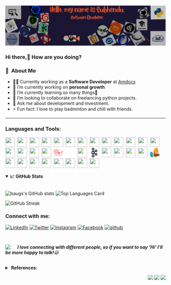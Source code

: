<img src="images/git_bnr.png"></img>
### Hi there,👋 How are you doing?

### :space_invader: &nbsp;About Me

- 🧑‍💻  Currently working as a **Software Developer** at [Amdocs](https://www.amdocs.com/) 
- 🔭 I’m currently working on **personal growth**
- 🌱 I’m currently learning so many things🤣 
- 👯 I’m looking to collaborate on freelancing python projects.
- 💬 Ask me about development and investment.
- ⚡ Fun fact: I love to play badminton and chill with friends.

<hr/>

### Languages and Tools:
<a href = "https://www.python.org/" target="_blank" title="python"><img src="https://img.icons8.com/color/48/000000/python--v2.png" style="width:30px;height:30px;" /></a>&nbsp;
<a href = "https://aws.amazon.com/" target="_blank" title="AWS"><img src="https://img.icons8.com/color/48/000000/amazon-web-services.png" style="width:30px;height:30px;" /></a>&nbsp;
<a href = "https://www.mongodb.com/" target="_blank" title="MongoDB"><img src="https://img.icons8.com/color/48/000000/mongodb.png" style="width:30px;height:30px;" /></a>&nbsp;
<a href = "https://www.mysql.com/" target="_blank" title="MySQL"><img src="https://img.icons8.com/fluency/48/000000/mysql-logo.png" style="width:30px;height:30px;" /></a>&nbsp;
<a href = "https://restfulapi.net/" target="_blank" title="Rest API"><img src="https://img.icons8.com/color/48/000000/api-settings.png" style="width:30px;height:30px;" /></a>&nbsp;
<a href = "https://flask.palletsprojects.com/" target="_blank" title="Flask"><img src="https://img.icons8.com/ios/50/000000/flask.png" style="width:30px;height:30px;" /></a>&nbsp;
<a href = "https://www.djangoproject.com/" target="_blank" title="Django"><img src="https://img.icons8.com/material-outlined/48/000000/django.png" style="width:30px;height:30px;" /></a>&nbsp;
<a href = "https://nodejs.org/" target="_blank" title="NodeJs"><img src="https://img.icons8.com/color/48/000000/nodejs.png" style="width:30px;height:30px;" /></a>&nbsp;
<a href = "https://www.javascript.com/" target="_blank" title="JS"><img src="https://img.icons8.com/color/48/000000/javascript--v2.png" style="width:30px;height:30px;" /></a>&nbsp;
<a href = "https://git-scm.com/" target="_blank" title="git"><img src="https://img.icons8.com/color/48/000000/git.png" style="width:30px;height:30px;" /></a>&nbsp;
<a href = "https://about.gitlab.com/" target="_blank" title="gitlab"><img src="https://img.icons8.com/color/48/000000/gitlab.png" style="width:30px;height:30px;" /></a>&nbsp;
<a href = "https://github.com/" target="_blank" title="Github"><img src="https://img.icons8.com/ios-filled/50/000000/github.png" style="width:30px;height:30px;" /></a>&nbsp;
<a href = "https://cloud.google.com/dialogflow/" target="_blank" title="Chat-bot"><img src="https://img.icons8.com/fluency/48/000000/chatbot.png" style="width:30px;height:30px;" /></a>&nbsp;
<a href = "https://angular.io/" target="_blank" title="Angular"><img src="https://img.icons8.com/color/48/000000/angularjs.png" style="width:30px;height:30px;" /></a>&nbsp;
<a href = "https://www.heroku.com/" target="_blank" title="Heroku"><img src="https://img.icons8.com/color/48/000000/heroku.png" style="width:30px;height:30px;" /></a>&nbsp;
<a href = "https://www.jenkins.io/" target="_blank" title="Jenkin"><img src="https://img.icons8.com/color/48/000000/jenkins.png" style="width:30px;height:30px;" /></a>&nbsp;
<a href = "https://grafana.com/" target="_blank" title="Grafana"><img src="https://img.icons8.com/external-tal-revivo-shadow-tal-revivo/48/000000/external-data-visualization-and-monitoring-with-support-for-graphite-and-influxdb-logo-shadow-tal-revivo.png" style="width:30px;height:30px;" /></a>&nbsp;
<a href = "https://docs.influxdata.com/telegraf/" target="_blank" title="Telegraf"><img src = "images/telegraf.png" style="width:30px;height:30px;" /></a>&nbsp;
<a href = "https://www.influxdata.com/" target="_blank" title="InfluxDB"><img src = "images/influx.png" style="width:30px;height:30px;" /></a>&nbsp;
<a href = "https://prometheus.io/" target="_blank" title="Prometheus"><img src="https://img.icons8.com/color/48/000000/prometheus-app.png" style="width:30px;height:30px;" /></a>&nbsp;
<a href = "https://kafka.apache.org/" target="_blank" title="Kafka"><img src = "images/kafka.png" style="width:30px;height:30px;"  /></a>&nbsp;
<a href = "https://www.docker.com/" target="_blank" title="Docker"><img src="https://img.icons8.com/fluency/48/000000/docker.png" style="width:30px;height:30px;" /></a>&nbsp;
<a href = "https://en.wikipedia.org/wiki/Internet_of_things" target="_blank" title="IoT"><img src="https://img.icons8.com/external-parzival-1997-outline-color-parzival-1997/64/000000/external-iot-digital-transformation-parzival-1997-outline-color-parzival-1997.png" style="width:30px;height:30px;" /></a>&nbsp;
<a href = "https://www.ibm.com/in-en/cloud/learn/machine-learning" target="_blank" title="ML"><img src="https://img.icons8.com/external-soft-fill-juicy-fish/60/000000/external-machine-voice-technology-soft-fill-soft-fill-juicy-fish.png" style="width:30px;height:30px;" /></a>&nbsp;
<a href = "https://opencv.org/" target="_blank" title="OpenCV"><img src="https://img.icons8.com/fluency/48/000000/opencv.png" style="width:30px;height:30px;" /></a>&nbsp;
<a href = "https://scikit-learn.org/" target="_blank" title="Scikit Learn"><img src="images/scikit.png" style="width:30px;height:30px;" /></a>&nbsp;
<a href = "https://www.tensorflow.org/" target="_blank" title="Tensorflow"><img src="https://img.icons8.com/color/48/000000/tensorflow.png" style="width:30px;height:30px;" /></a>&nbsp;
<a href = "https://www.nginx.com/" target="_blank" title="Nginx"><img src="https://img.icons8.com/color/48/000000/nginx.png" style="width:30px;height:30px;" /></a>&nbsp;
<a href = "https://www.postman.com/" target="_blank" title="Postman"><img src="https://img.icons8.com/external-tal-revivo-shadow-tal-revivo/48/000000/external-postman-is-the-only-complete-api-development-environment-logo-shadow-tal-revivo.png" style="width:30px;height:30px;" /></a>&nbsp;
<a href = "https://code.visualstudio.com/" target="_blank" title="VS Code"><img src="https://img.icons8.com/color/48/000000/visual-studio-code-2019.png" style="width:30px;height:30px;" /></a>&nbsp;
<a href = "https://www.jetbrains.com/pycharm/" target="_blank" title="Pycharm"><img src="https://img.icons8.com/color/48/000000/pycharm.png" style="width:30px;height:30px;" /></a>&nbsp;
<a href = "https://jupyter.org/" target="_blank" title="jupyter"><img src="https://img.icons8.com/fluency/48/000000/jupyter.png" style="width:30px;height:30px;" /></a>&nbsp;
<a href = "https://powerbi.microsoft.com/" target="_blank" title="PowerBI"><img src="https://img.icons8.com/color/48/000000/power-bi.png" style="width:30px;height:30px;" /></a>&nbsp;
<a href = "https://www.microsoft.com/en-in/microsoft-365/excel" target="_blank" title="Excel"><img src="https://img.icons8.com/color/48/000000/microsoft-excel-2019--v1.png" style="width:30px;height:30px;" /></a>&nbsp;

<details open>
  <summary><b>📈&nbsp;GitHub Stats</b></summary>
  <br/>

<!-- &hide=stars,commits,prs,issues,contribs -->
![baugs's GitHub stats](https://github-readme-stats.vercel.app/api?username=subhendu01&show_icons=true&theme=merko&hide=contribs) ![Top Languages Card](https://github-readme-stats.vercel.app/api/top-langs/?username=subhendu01&layout=compact&theme=merko)
     
![GitHub Streak](https://github-readme-streak-stats.herokuapp.com?user=subhendu01&theme=merko&hide_border=true)
<!-- ?hide=language1,language2 -->
</details>

### Connect with me:

<p align="left">
<a href = "https://www.linkedin.com/in/subhendusekhar/" target="_blank"><img src="https://img.icons8.com/fluent/48/000000/linkedin.png" title="LinkedIn" /></a>
<a href = "https://twitter.com/Subhendu__7" target="_blank"><img src="https://img.icons8.com/fluent/48/000000/twitter.png" title="Twitter" /></a>
<a href = "https://www.instagram.com/__baugs__7/" target="_blank"><img src="https://img.icons8.com/fluent/48/000000/instagram-new.png" title="Instagram" /></a>
<!-- <a href = "https://www.youtube.com/channel/UCGBxU0uPeEMDU3PkpleQaoA" target="_blank"><img src="https://img.icons8.com/color/48/000000/youtube-play.png" title="YouTube" /></a> -->
<a href = "https://www.facebook.com/subhendusekhar.baug/" target="_blank"><img src="https://img.icons8.com/color/48/000000/facebook.png" title="Facebook" /></a>
<a href="https://github.com/subhendu01" target="_blank"><img src="https://img.icons8.com/material-rounded/48/000000/github.png" title="github" /></a>
</p>
<br/>

<img align="left" src="https://img.icons8.com/color/48/000000/conference-call--v2.png" width="30" /> &nbsp;&nbsp;<em><b>I love connecting with different people, so if you want to say '**Hi**' I'll be more happy to talk!</b>😃</em>
<br/><br/>

<details>
  <summary><b>&nbsp;References:</b></summary><br/>
The following resources were used to build this:<br/>
  &nbsp;&nbsp;1. https://github.com/anuraghazra/github-readme-stats </br>
  &nbsp;&nbsp;2. https://icons8.com/icons </br>
  &nbsp;&nbsp;3. https://readme.so/ </br>
  &nbsp;&nbsp;4. https://gist.github.com/rxaviers/7360908

<!-- 4. https://shields.io/ -->
<!-- https://simpleicons.org/?q=telegraf -->
</details>

<p align="right">
<img src="https://komarev.com/ghpvc/?username=subhendu01&style=plastic&label=Views" />
<img src="https://badges.pufler.dev/visits/subhendu01/subhendu01?color=black&logo=github" />
<img src="https://img.shields.io/github/followers/subhendu01?label=Followers" />
</p>
